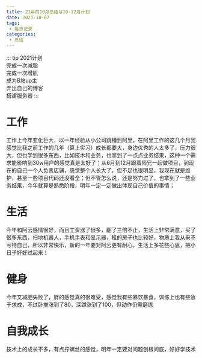 ```yaml
---
title: 21年前10月总结与10-12月计划
date: 2021-10-07
tags:
 - 每日记录
categories:
 - 总结
---
```

::: tip
  2021计划<br>
  完成一次减脂<br>
  完成一次增肌<br>
  成为B站up主<br>
  弄出自己的博客<br>
  搭建服务器
:::
# 工作
工作上今年变化巨大，以一年经验从小公司跳槽到阿里，在阿里工作的这几个月我感觉比我之前工作的几年（算上实习）成长都要大，身边优秀的人太多了，压力很大，但也学到很多东西，比如技术和业务，也拿到了一点点业务结果，这种一个需求能影响到30w用户的感觉真是太好了；从6月到12月跟着师兄一起做项目，到现在的自己一个人负责店铺，感觉整个人长大了，但不足也很明显，我现在就是维护，甚至一些项目代码还没看全；但不管怎么说，还是努力过了，也拿到了一些业务结果，今年就算是熟悉阶段，明年一定一定做出体现自己价值的事情；
# 生活
今年和阿云感情很好，而且工资涨了很多，翻了三倍不止，生活上非常满意，买了很多东西，扫地机器人，手机手表和显示器，租的房子也比较好，物质上我从来不亏待自己，所以非常快乐，新的一年要对阿云更有耐心，生活上多花些心思，把小日子好好过起来！
# 健身
今年又减肥失败了，胖的感觉真的很难受，感觉我有些暴饮暴食，训练上也有些急于求成，不过卧推涨到了80，深蹲涨到了100，但动作仍需磨练
# 自我成长
技术上的成长不多，有点拧螺丝的感觉，明年一定要对问题刨根问底，好好学技术